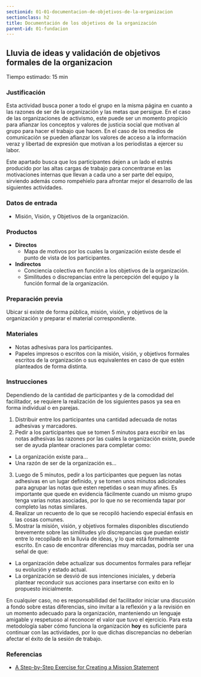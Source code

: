 ```yaml
---
sectionid: 01-01-documentacion-de-objetivos-de-la-organizacion
sectionclass: h2
title: Documentación de los objetivos de la organización
parent-id: 01-fundacion
---
```


## Lluvia de ideas y validación de objetivos formales de la organizacion

Tiempo estimado: 15 min

### Justificación
Esta actividad busca poner a todo el grupo en la misma página en cuanto a las razones de ser de la organización y las metas que persigue. En el caso de las organizaciones de activismo, este puede ser un momento propicio para afianzar los conceptos y valores de justicia social que motivan al grupo para hacer el trabajo que hacen. En el caso de los medios de comunicación se pueden afianzar los valores de acceso a la información veraz y libertad de expresión que motivan a los periodistas a ejercer su labor.

Este apartado busca que los participantes dejen a un lado el estrés producido por las altas cargas de trabajo para concentrarse en las motivaciones internas que llevan a cada uno a ser parte del equipo, sirviendo además como rompehielo para afrontar mejor el desarrollo de las siguientes actividades.

### Datos de entrada
* Misión, Visión, y Objetivos de la organización.

### Productos
* **Directos**
  * Mapa de motivos por los cuales la organización existe desde el punto de vista de los participantes.
* **Indirectos**
  * Conciencia colectiva en función a los objetivos de la organización.
  * Similitudes o discrepancias entre la percepción del equipo y la función formal de la organización.


### Preparación previa
Ubicar si existe de forma pública, misión, visión, y objetivos de la organización y preparar el material correspondiente.

### Materiales
* Notas adhesivas para los participantes.
* Papeles impresos o escritos con la misión, visión, y objetivos formales escritos de la organización o sus equivalentes en caso de que estén planteados de forma distinta.

### Instrucciones
Dependiendo de la cantidad de participantes y de la comodidad del facilitador, se requiere la realización de los siguientes pasos ya sea en forma individual o en parejas.
1. Distribuir entre los participantes una cantidad adecuada de notas adhesivas y marcadores.
2. Pedir a los participantes que se tomen 5 minutos para escribir en las notas adhesivas las razones por las cuales la organización existe, puede ser de ayuda plantear oraciones para completar como:
  * La organización existe para...
  * Una razón de ser de la organización es...
3. Luego de 5 minutos, pedir a los participantes que peguen las notas adhesivas en un lugar  definido, y se tomen unos minutos adicionales para agrupar las notas que esten repetidas o sean muy afines. Es importante que quede en evidencia fácilmente cuando un mismo grupo tenga varias notas asociadas, por lo que no se recomienda tapar por completo las notas similares.
4. Realizar un recuento de lo que se recopiló haciendo especial énfasis en las cosas comunes.
5. Mostrar la misión, visión, y objetivos formales disponibles discutiendo brevemente sobre las similitudes y/o discrepancias que puedan existir entre lo recopilado en la lluvia de ideas, y lo que está formalmente escrito. En caso de  encontrar diferencias muy marcadas, podría ser una señal de que:
  * La organización debe actualizar sus documentos formales para reflejar su evolución y estado actual.
  * La organización se desvió de sus intenciones iniciales, y debería plantear reconducir sus acciones para insertarse con exito en lo propuesto inicialmente.

  En cualquier caso, no es responsabilidad del facilitador iniciar una discusión a fondo sobre estas diferencias, sino invitar a la reflexión y a la revisión en un momento adecuado para la organización, manteniendo un lenguaje amigable y respetuoso al reconocer el valor que tuvo el ejercicio. Para esta metodología saber cómo funciona la organización **hoy** es suficiente para continuar con las actividades, por lo que dichas discrepancias no deberían afectar el éxito de la sesión de trabajo.


### Referencias
* [A Step-by-Step Exercise for
Creating a Mission Statement](http://www.jeffersonawards.org/wp-content/uploads/2016/10/Mission-Statement-Exercise.pdf)
